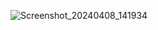 
![Screenshot_20240408_141934](https://github.com/diniskss/AvitoDS/assets/106401449/f6da58c1-2756-47a7-bb7d-35ca3c163169)
